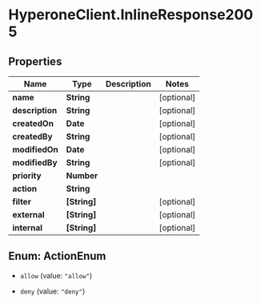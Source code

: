 # HyperoneClient.InlineResponse2005

## Properties

Name | Type | Description | Notes
------------ | ------------- | ------------- | -------------
**name** | **String** |  | [optional] 
**description** | **String** |  | [optional] 
**createdOn** | **Date** |  | [optional] 
**createdBy** | **String** |  | [optional] 
**modifiedOn** | **Date** |  | [optional] 
**modifiedBy** | **String** |  | [optional] 
**priority** | **Number** |  | 
**action** | **String** |  | 
**filter** | **[String]** |  | [optional] 
**external** | **[String]** |  | [optional] 
**internal** | **[String]** |  | [optional] 



## Enum: ActionEnum


* `allow` (value: `"allow"`)

* `deny` (value: `"deny"`)




